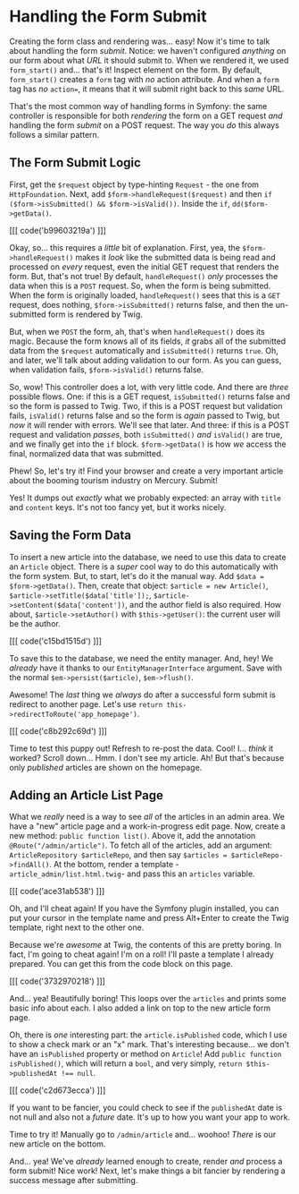 # Handling the Form Submit

Creating the form class and rendering was... easy! Now it's time to talk about handling
the form *submit*. Notice: we haven't configured *anything* on our form about what
*URL* it should submit to. When we rendered it, we used `form_start()` and... that's
it! Inspect element on the form. By default, `form_start()` creates a `form` tag
with *no* action attribute. And when a `form` tag has *no* `action=`, it means
that it will submit right back to this *same* URL.

That's the most common way of handling forms in Symfony: the same controller is
responsible for both *rendering* the form on a GET request *and* handling the form
*submit* on a POST request. The way you *do* this always follows a similar pattern.

## The Form Submit Logic

First, get the `$request` object by type-hinting `Request` - the one from
`HttpFoundation`. Next, add `$form->handleRequest($request)` and then
`if ($form->isSubmitted() && $form->isValid())`. Inside the `if`,
`dd($form->getData()`.

[[[ code('b99603219a') ]]]

Okay, so... this requires a *little* bit of explanation. First, yea, the
`$form->handleRequest()` makes it *look* like the submitted data is being read
and processed on *every* request, even the initial GET request that renders
the form. But, that's not true! By default, `handleRequest()` *only* processes
the data when this is a `POST` request. So, when the form is being submitted.
When the form is originally loaded, `handleRequest()` sees that this is a `GET`
request, does nothing, `$form->isSubmitted()` returns false, and then the
un-submitted form is rendered by Twig.

But, when we `POST` the form, ah, that's when `handleRequest()` does its magic.
Because the form knows all of its fields, *it* grabs all of the submitted data
from the `$request` automatically and `isSubmitted()` returns `true`. Oh, and later,
we'll talk about adding validation to our form. As you can guess, when validation
fails, `$form->isValid()` returns false.

So, wow! This controller does a lot, with very little code. And there are *three*
possible flows. One: if this is a GET request, `isSubmitted()` returns false and
so the form is passed to Twig. Two, if this is a POST request but validation
fails, `isValid()` returns false and so the form is *again* passed to Twig, but
*now* it will render with errors. We'll see that later. And three: if this is a
POST request and validation *passes*, both `isSubmitted()` *and* `isValid()`
are true, and we finally get into the `if` block. `$form->getData()` is how
*we* access the final, normalized data that was submitted.

Phew! So, let's try it! Find your browser and create a very important article about
the booming tourism industry on Mercury. Submit!

Yes! It dumps out *exactly* what we probably expected: an array with `title` and
`content` keys. It's not too fancy yet, but it works nicely.

## Saving the Form Data

To insert a new article into the database, we need to use this data to create an
`Article` object. There is a *super* cool way to do this automatically with the
form system. But, to start, let's do it the manual way. Add `$data = $form->getData()`.
Then, create that object: `$article = new Article()`,
`$article->setTitle($data['title']);`, `$article->setContent($data['content'])`, 
and the author field is also required. How about, `$article->setAuthor()` with
`$this->getUser()`: the current user will be the author.

[[[ code('c15bd1515d') ]]]

To save this to the database, we need the entity manager. And, hey! We *already*
have it thanks to our `EntityManagerInterface` argument. Save with the normal
`$em->persist($article)`, `$em->flush()`.

Awesome! The *last* thing we *always* do after a successful form submit is
redirect to another page. Let's use `return this->redirectToRoute('app_homepage')`.

[[[ code('c8b292c69d') ]]]

Time to test this puppy out! Refresh to re-post the data. Cool! I... *think* it worked?
Scroll down... Hmm. I don't see my article. Ah! But that's because only *published*
articles are shown on the homepage.

## Adding an Article List Page

What we *really* need is a way to see *all* of the articles in an admin area. We
have a "new" article page and a work-in-progress edit page. Now, create a new method:
`public function list()`. Above it, add the annotation `@Route("/admin/article")`.
To fetch all of the articles, add an argument: `ArticleRepository $articleRepo`,
and then say `$articles = $articleRepo->findAll()`. At the bottom, render a
template - `article_admin/list.html.twig`- and pass this an `articles` variable.

[[[ code('ace31ab538') ]]]

Oh, and I'll cheat again! If you have the Symfony plugin installed, you can put
your cursor in the template name and press Alt+Enter to create the Twig template,
right next to the other one.

Because we're *awesome* at Twig, the contents of this are pretty boring. In fact,
I'm going to cheat again! I'm on a roll! I'll paste a template I already prepared.
You can get this from the code block on this page.

[[[ code('3732970218') ]]]

And... yea! Beautifully boring! This loops over the `articles` and prints some basic
info about each. I also added a link on top to the new article form page.

Oh, there is *one* interesting part: the `article.isPublished` code, which I use to
show a check mark or an "x" mark. That's interesting because... we don't have an
`isPublished` property or method on `Article`! Add `public function isPublished()`,
which will return a `bool`, and very simply, `return $this->publishedAt !== null`.

[[[ code('c2d673ecca') ]]]

If you want to be fancier, you could check to see if the `publishedAt` date is
not null and also not a *future* date. It's up to how you want your app to work.

Time to try it! Manually go to `/admin/article` and... woohoo! *There* is our
new article on the bottom.

And... yea! We've *already* learned enough to create, render *and* process a
form submit! Nice work! Next, let's make things a bit fancier by rendering a success
message after submitting.
